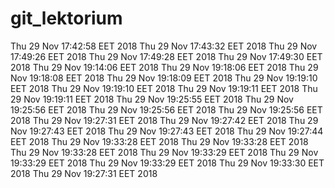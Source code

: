 # git_lektorium
Thu 29 Nov 17:42:58 EET 2018
Thu 29 Nov 17:43:32 EET 2018
Thu 29 Nov 17:49:26 EET 2018
Thu 29 Nov 17:49:28 EET 2018
Thu 29 Nov 17:49:30 EET 2018
Thu 29 Nov 19:14:06 EET 2018
Thu 29 Nov 19:18:06 EET 2018
Thu 29 Nov 19:18:08 EET 2018
Thu 29 Nov 19:18:09 EET 2018
Thu 29 Nov 19:19:10 EET 2018
Thu 29 Nov 19:19:10 EET 2018
Thu 29 Nov 19:19:11 EET 2018
Thu 29 Nov 19:19:11 EET 2018
Thu 29 Nov 19:25:55 EET 2018
Thu 29 Nov 19:25:56 EET 2018
Thu 29 Nov 19:25:56 EET 2018
Thu 29 Nov 19:25:56 EET 2018
Thu 29 Nov 19:27:31 EET 2018
Thu 29 Nov 19:27:42 EET 2018
Thu 29 Nov 19:27:43 EET 2018
Thu 29 Nov 19:27:43 EET 2018
Thu 29 Nov 19:27:44 EET 2018
Thu 29 Nov 19:33:28 EET 2018
Thu 29 Nov 19:33:28 EET 2018
Thu 29 Nov 19:33:28 EET 2018
Thu 29 Nov 19:33:29 EET 2018
Thu 29 Nov 19:33:29 EET 2018
Thu 29 Nov 19:33:29 EET 2018
Thu 29 Nov 19:33:30 EET 2018
Thu 29 Nov 19:27:31 EET 2018
